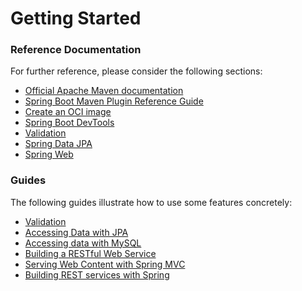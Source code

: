 # Getting Started

### Reference Documentation
For further reference, please consider the following sections:

* [Official Apache Maven documentation](https://maven.apache.org/guides/index.html)
* [Spring Boot Maven Plugin Reference Guide](https://docs.spring.io/spring-boot/docs/2.7.9-SNAPSHOT/maven-plugin/reference/html/)
* [Create an OCI image](https://docs.spring.io/spring-boot/docs/2.7.9-SNAPSHOT/maven-plugin/reference/html/#build-image)
* [Spring Boot DevTools](https://docs.spring.io/spring-boot/docs/2.7.9-SNAPSHOT/reference/htmlsingle/#using.devtools)
* [Validation](https://docs.spring.io/spring-boot/docs/2.7.9-SNAPSHOT/reference/htmlsingle/#io.validation)
* [Spring Data JPA](https://docs.spring.io/spring-boot/docs/2.7.9-SNAPSHOT/reference/htmlsingle/#data.sql.jpa-and-spring-data)
* [Spring Web](https://docs.spring.io/spring-boot/docs/2.7.9-SNAPSHOT/reference/htmlsingle/#web)

### Guides
The following guides illustrate how to use some features concretely:

* [Validation](https://spring.io/guides/gs/validating-form-input/)
* [Accessing Data with JPA](https://spring.io/guides/gs/accessing-data-jpa/)
* [Accessing data with MySQL](https://spring.io/guides/gs/accessing-data-mysql/)
* [Building a RESTful Web Service](https://spring.io/guides/gs/rest-service/)
* [Serving Web Content with Spring MVC](https://spring.io/guides/gs/serving-web-content/)
* [Building REST services with Spring](https://spring.io/guides/tutorials/rest/)

